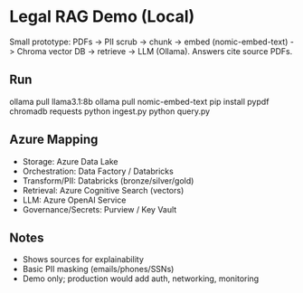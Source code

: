 # Legal RAG Demo (Local)

Small prototype: PDFs -> PII scrub -> chunk -> embed (nomic-embed-text) -> Chroma vector DB -> retrieve -> LLM (Ollama). Answers cite source PDFs.

## Run
ollama pull llama3.1:8b
ollama pull nomic-embed-text
pip install pypdf chromadb requests
python ingest.py
python query.py

## Azure Mapping
- Storage: Azure Data Lake
- Orchestration: Data Factory / Databricks
- Transform/PII: Databricks (bronze/silver/gold)
- Retrieval: Azure Cognitive Search (vectors)
- LLM: Azure OpenAI Service
- Governance/Secrets: Purview / Key Vault

## Notes
- Shows sources for explainability
- Basic PII masking (emails/phones/SSNs)
- Demo only; production would add auth, networking, monitoring
